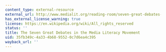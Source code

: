 ```yaml
---
content_type: external-resource
external_url: http://www.medialit.org/reading-room/seven-great-debates-media-literacy-movement-circa-2001
has_external_license_warning: true
license: https://en.wikipedia.org/wiki/All_rights_reserved
status: ''
title: The Seven Great Debates in the Media Literacy Movement
uid: 35fb349c-4a33-4b68-9552-0c7d6ea4c395
wayback_url: ''
---
```

